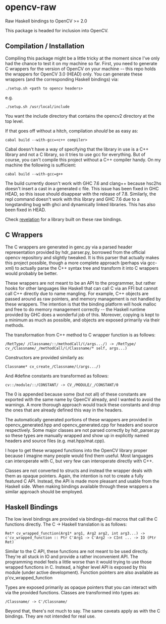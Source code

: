 opencv-raw
==========

Raw Haskell bindings to OpenCV >= 2.0

This package is headed for inclusion into OpenCV.


Compilation / Installation
------------

Compiling this package might be a little tricky at the moment since I've only had the chance to test it on my machine
so far. First, you need to generate C wrappers for the version of OpenCV on your machine -- this repo holds the wrappers
for OpenCV 3.0 (HEAD) only. You can generate these wrappers (and the corresponding Haskell bindings) via:

    ./setup.sh <path to opencv headers>
      
e.g.

    ./setup.sh /usr/local/include
      
You want the include directory that contains the opencv2 directory at the top level.

If that goes off without a hitch, compilation *should* be as easy as:

    cabal build --with-gcc=<c++ compiler>
      
Cabal doesn't have a way of specifying that the library in use is a C++ library and not a C library, so it tries to use
gcc for everything. But of course, you can't compile this project without a C++ compiler handy. On my machine the
following is sufficient:

    cabal build --with-gcc=g++
      
The build currently doesn't work with GHC 7.6 and clang++ because hsc2hs doesn't insert a cast in a generated c file.
This issue has been fixed in GHC HEAD, so this issue should disappear with the release of 7.8. Similarly, the repl command 
doesn't work with this library and GHC 7.6 due to a longstanding bug with ghci and dynamically linked libraries. This has also 
been fixed in HEAD.

Check [revelation](https://github.com/arjuncomar/revelation) for a library built on these raw bindings.

C Wrappers
----------

The C wrappers are generated in genc.py via a parsed header representation provided by
hdr_parser.py, borrowed from the official opencv repository and slightly tweaked. It is
this parser that actually makes this project possible, though a more complete approach
(perhaps via gcc-xml) to actually parse the C++ syntax tree and transform it into
C wrappers would probably be better. 

These wrappers are not meant to be an API to the programmer, 
but rather hooks for other languages like Haskell that can call C via an FFI but cannot call
C++ directly due to name mangling. For example, C++ objects are passed around as raw pointers, 
and memory management is not handled by these wrappers. The intention is that the binding platform 
will hook malloc and free to do memory management correctly -- the Haskell runtime provided by GHC 
does a wonderful job of this. Moreover, copying is kept to a minimum as much as possible, and 
objects are exposed primarily via their methods. 

The transformation from C++ method to C wrapper function is as follows:

    /RetType/ /Classname/::/methodCall/(/args.../) -> /RetType/ cv_/Classname/_/methodCall/(/Classname/* self, args...)
  
Constructors are provided similarly as:

    Classname* cv_create_/Classname/(/args.../)
  
And #define constants are transformed as follows:

    cv::/module/::/CONSTANT/ -> CV_/MODULE/_/CONSTANT/0
  
The 0 is appended because some (but not all) of these constants are exported with the same name by OpenCV already,
and I wanted to avoid the warnings. A more thorough approach would track these constants and drop the ones
that are already defined this way in the headers.

The automatically generated portions of these wrappers are provided in opencv_generated.hpp and
opencv_generated.cpp for headers and source respectively. Some major classes are not parsed
correctly by hdr_parser.py so these types are manually wrapped and show up in explicitly named
headers and source files (e.g. mat.hpp/mat.cpp). 

I hope to get these wrapped functions into the OpenCV library proper because I imagine many people would find
them useful. Most languages can interoperate with C, but very few can interoperate directly with C++. 

Classes are not converted to structs and instead the wrapper deals with them as opaque pointers. Again, the
intention is not to create a fully featured C API. Instead, the API is made more pleasant and usable from
the Haskell side. When making bindings available through these wrappers a similar approach should be employed.

Haskell Bindings
----------------

The low level bindings are provided via bindings-dsl macros that call the C functions directly. The C -> Haskell
translation is as follows:

    Ret* cv_wrapped_function(Arg1* arg1, Arg2 arg2, int arg3...) -> 
    c'cv_wrapped_function :: Ptr C'Arg1 -> C'Arg2 -> CInt ... -> IO (Ptr Ret)
    
Similar to the C API, these functions are not meant to be used directly. They're all stuck in IO and provide a rather
inconvenient API. The programming model feels a little worse than it would trying to use those wrapped functions in C.
Instead, a higher level API is exposed by this module (under active development). Function pointers are also available
as 
    p'cv_wrapped_function
    
Types are exposed primarily as opaque pointers that you can interact with via the provided functions. Classes are transformed
into types as:

    /Classname/ -> C'/Classname/
    
Beyond that, there's not much to say. The same caveats apply as with the C bindings. They are not intended for real use.


